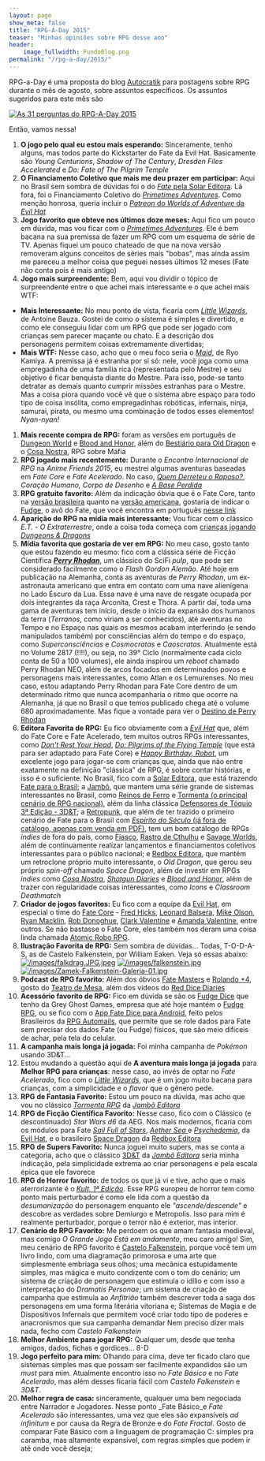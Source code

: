 ```yaml
---
layout: page
show_meta: false
title: "RPG-A-Day 2015"
teaser: "Minhas opiniões sobre RPG desse ano"
header:
    image_fullwidth: FundoBlog.png
permalink: "/rpg-a-day/2015/"
---
```


RPG-a-Day é uma proposta do blog [Autocratik][1]  para postagens sobre RPG durante o mês de agosto, sobre assuntos específicos. Os assuntos sugeridos para este mês são

[![As 31 perguntas do RPG-A-Day 2015](/images/rpg-a-day-2015.jpg)](/images/rpg-a-day-2015.jpg)

Então, vamos nessa!

1. **O jogo  pelo qual eu estou mais  esperando:** Sinceramente, tenho
   alguns,  mas   todos  parte   do  Kickstarter   do  Fate   da  Evil
   Hat. Basicamente  são _Young Centurions_, _Shadow  of The Century_,
   _Dresden Files Accelerated_ e _Do: Fate of The Pilgrim Temple_
1. **O Financiamento Coletivo que  mais me deu prazer em participar:**
   Aqui   no    Brasil   sem    sombra   de    dúvidas   foi    o   do
   [_Fate_  pela  Solar  Editora][2].  Lá fora,  foi  o  Financiamento
   Coletivo  do  [_Primetimes  Adventures_][3]. Como  menção  honrosa,
   queria                           incluir                          o
   [_Patreon_ do _Worlds of Adventure_ da _Evil Hat_][4]
1. **Jogo favorito  que obteve nos últimos doze meses:**  Aqui fico um
   pouco     em      dúvida,     mas      vou     ficar      com     o
   [_Primetimes Adventures_][3]. Ele  é bem bacana na  sua premissa de
   fazer um RPG com um esquema de  série de TV. Apenas fiquei um pouco
   chateado de que na nova versão removeram alguns conceitos de séries
   mais "bobas", mas ainda assim me  pareceu a melhor coisa que peguei
   nesses últimos 12 meses (Fate não conta pois é mais antigo)
1.  **Jogo mais  surpreendente:** Bem,  aqui vou  dividir o  tópico de
   surpreendente entre  o que  achei mais interessante  e o  que achei
   mais WTF:
   +  **Mais  Interessante:**  No  meu ponto  de  vista,  ficaria  com
     [_Little Wizards_][5], de Antoine Bauza. Gostei de como o sistema
     é simples e divertido, e como  ele conseguiu lidar com um RPG que
     pode ser jogado  com crianças sem parecer maçante ou  chato.  E a
     descrição   dos   personagens    permitem   coisas   extremamente
     divertidas;
   +  **Mais  WTF:**  Nesse  caso,  acho   que  o  meu  foco  seria  o
     [_Maid_][6], de Ryo  Kamiya. A premissa já é estranha  por si só:
     nele,  você  joga  como  uma empregadinha  de  uma  família  rica
     (representada  pelo  Mestre) e  seu  objetivo  é ficar  benquista
     diante do  Mestre. Para  isso, pode-se  tanto detratar  as demais
     quanto cumprir missões estranhas para o Mestre. Mas a coisa piora
     quando você vê que o sistema  abre espaço para todo tipo de coisa
     insólita,   como  empregadinhas   robóticas,  infernais,   ninja,
     samurai,  pirata,   ou  mesmo  uma  combinação   de  todos  esses
     elementos! _Nyan-nyan!_
1. **Mais  recente compra de RPG:**  foram as versões em  português de
   [Dungeon   World][7]    e   [Blood    and   Honor][8],    além   do
   [Bestiário para  Old Dragon][9]  e o  [Cosa Nostra][10],  RPG sobre
   Máfia
1. **RPG jogado mais recentemente:** Durante o _Encontro Internacional
   de  RPG_ na  _Anime  Friends 2015_,  eu  mestrei algumas  aventuras
   baseadas   em   _Fate   Core_   e  _Fate   Acelerado_.   No   caso,
   [_Quem Derreteu o Raposo?_][11], _Coração Humano, Corpo de Desenho_
   e [_A Base Perdida_][12]
1. **RPG  gratuito favorito:** Além  da indicação  óbvia que é  o Fate
   Core,    tanto     na    [versão    brasileira][1]     quanto    na
   [versão americana][13], gostaria de indicar o [Fudge][14], o avô do
   Fate, que você encontra em português [nesse link][15]
1. **Aparição  de RPG na  mídia mais  interessante:** Vou ficar  com o
   clássico _E.T.  - O Extraterrestre_,  onde a coisa toda  começa com
   [crianças jogando _Dungeons & Dragons_][16]
1. **Mídia favorita  que gostaria de ver em RPG:**  No meu caso, gosto
   tanto que  estou fazendo  eu mesmo:  fico com  a clássica  série de
   Ficção Científica  [**_Perry Rhodan_**][17],  um clássico  do SciFi
   _pulp_, que  pode ser considerado  facilmente como o  _Flash Gordon
   Alemão_. Até hoje em publicação  na Alemanha, conta as aventuras de
   _Perry Rhodan_, um ex-astronauta americano que entra em contato com
   uma nave alienígena no Lado Escuro da  Lua. Essa nave é uma nave de
   resgate  ocupada por  dois integrantes  da raça  Arconita, Crest  e
   Thora. A partir daí, toda uma gama de aventuras tem início, desde o
   início da expansão dos humanos  da terra (_Terranos_, como viriam a
   ser conhecidos),  até aventuras no Tempo  e no Espaço nas  quais os
   mesmos  acabam  interferindo  (e   sendo  manipulados  também)  por
   consciências além do tempo e  do espaço, como _Superconsciências_ e
   _Cosmocratas_  e  _Caoscratas_.   Atualmente está  no  Volume  2817
   (!!!!), ou seja, no 39° Ciclo (normalmente cada ciclo conta de 50 a
   100 volumes), ele  ainda inspirou um _reboot_  chamado Perry Rhodan
   NEO, além de arcos focados em determinados povos e personagens mais
   interessantes,  como Atlan  e  os Lemurenses.  No  meu caso,  estou
   adaptando  Perry Rhodan  para Fate  Core dentro  de um  determinado
   ritmo que nunca acompanharia o ritmo que ocorre na Alemanha, já que
   no  Brasil   o  que  temos   publicado  chega  até  o   volume  680
   aproximadamente.    Mas    fique    a   vontade    para    ver    o
   [Destino de Perry Rhodan][18]
1.   **Editora   Favorita  de   RPG:**  Eu   fico  obviamente   com  a
   [_Evil  Hat_][19] que,  além do  Fate  Core e  Fate Acelerado,  tem
   muitos        outros         RPGs        interessantes,        como
   [_Don't              Rest             Your              Head_][20],
   [_Do:  Pilgrims  of the  Flying  Temple_][21]  (que está  para  ser
   adaptado  para  Fate  Core)  e [_Happy  Birthday,  Robot_][22],  um
   excelente jogo para jogar-se com  crianças que, ainda que não entre
   exatamente  na   definição  "clássica"  de  RPG,   é  sobre  contar
   histórias,  e  isso  é  o   suficiente.   No  Brasil,  fico  com  a
   [Solar Editora][23], que  está trazendo [Fate para  o Brasil][2]; a
   [Jambô][24], que mantem uma  série grande de sistemas interessantes
   no      Brasil,     como      [Reinos      de     Ferro][25]      e
   [Tormenta (o principal cenário de RPG nacional)][26], além da linha
   clássica   [Defensores  de   Tóquio  3ª   Edição  -   3D&T][27];  a
   [Retropunk][28], que além de ter trazido o primeiro cenário de Fate
   para                  o                 Brasil                  com
   [_Espírito do Século_ (já fora de catálogo, apenas com venda em PDF)][29],
   tem  um  bom catálogo  de  RPGs  _indies_  de  fora do  país,  como
   [Fiasco][30], [Rastro  de Cthulhu][31] e [Savage  Worlds][32], além
   de  continuamente realizar  lançamentos e  financiamentos coletivos
   interessantes para o público  nacional; e [Redbox Editora][33], que
   mantém um  retroclone próprio  muito interessante, o  _Old Dragon_,
   que gerou  seu próprio _spin-off_  chamado _Space Dragon_,  além de
   investir    em   RPGs    _indies_    como   [_Cosa    Nostra_][35],
   [_Shotgun Diaries_][36]  e [_Blood and Honor_][34],  além de trazer
   con regularidade  coisas interessantes,  como _Icons_  e _Classroom
   Deathmatch_
1.    **Criador  de  jogos  favoritos:**  Eu  fico  com  a  equipe  da
   [Evil  Hat][19],   em  especial  o   time  do  [Fate   Core][13]  -
   [Fred   Hicks][37],   [Leonard  Balsera][38],   [Mike   Olson][39],
   [Ryan  Macklin][40], [Rob  Donoghue][43],  [Clark Valentine][44]  e
   [Amanda Valentine][41], entre outros.  Se não bastasse o Fate Core,
   eles    também    nos    deram     uma    coisa    linda    chamada
   [Atomic Robo RPG][42].
1. **Ilustração  Favorita de  RPG:** Sem  sombra de  dúvidas... Todas,
   T-O-D-A-S, as de Castelo Falkenstein, por William Eaken. Veja só essas abaixo:
   [![/images/falkdrag.JPG.jpeg](/images/falkdrag.JPG.jpeg)](/images/falkdrag.JPG.jpeg)
   [![/images/falkenstein.jpg](/images/falkenstein.jpg)](/images/falkenstein.jpg)
[![/images/Zamek-Falkenstein-Galeria-01.jpg](/images/Zamek-Falkenstein-Galeria-01.jpg)](/images/Zamek-Falkenstein-Galeria-01.jpg)
1. **Podcast de  RPG favorito:** Além dos óbvios  [Fate Masters][45] e
   [Rolando +4][46], gosto do [Teatro de Mesa][47], além dos vídeos do
   [Red                        Dice                       Diaries][48]
1.   **Acessório  favorito  de  RPG:**   Fico  em  dúvida  se  são  os
   [Fudge Dice][49]  que tenho  da Grey Ghost  Games, empresa  que até
   hoje   mantém   o    [Fudge   RPG][14],   ou   se    fico   com   o
   [App  Fate  Dice  para  Android][50], feito  pelos  Brasileiros  da
   [RPG Automails][51],  que permite que  se role dados para  Fate sem
   precisar dos dados  Fate (ou Fudge) físicos, que  são meio difíceis
   de achar, pela tela do celular.
1.   **A  campanha mais  longa  já  jogada:**  Foi minha  campanha  de
   _Pokémon_ usando 3D&T...
1. Estou mudando a questão aqui de **A aventura mais longa já jogada**
   para **Melhor RPG para crianças**: nesse caso, ao invés de optar no
   _Fate Acelerado_, fico  com o [_Little Wizards_][5], que  é um jogo
   muito bacana para  crianças, com a simplicidade e o  _flavor_ que o
   gênero pede.
1. **RPG  de Fantasia Favorito:** Estou  um pouco na dúvida,  mas acho
   que vou no clássico [_Tormenta RPG_][26] da [_Jambô Editora_][24]
1.   **RPG de  Ficção Científica  Favorito:** Nesse  caso, fico  com o
   Clássico  (e  descontinuado)  _Star  Wars d6_  da  AEG.   Nos  mais
   modernos,     ficaria     com      os     módulos     para     Fate
   [_Sail    Full   of    Stars_][53],   [_Aether    Sea_   ][54]    e
   [   _Psychedemia_][55],   da   [Evil  Hat][4],   e   o   brasileiro
   [Space Dragon][52] da [Redbox Editora][33]
1. **RPG de Supers Favorito:** Nunca joguei muito supers, mas se conta
   a    categoria,    acho    que    o    clássico    [3D&T][27]    da
   [_Jambô  Editora_][24]  seria  minha indicação,  pela  simplicidade
   extrema ao criar personagens e pela escala épica que ele favorece
1. **RPG de Horror favorito:** de todos  os que já vi e tive, acho que
   o mais aterrorizante é o  [_Kult, 1ª Edição_][56]. Esse RPG europeu
   de horror  tem como ponto  mais perturbador é  como ele lida  com a
   questão   da    _desumanização_   do   personagem    enquanto   ele
   _"ascende/descende"_  e  descobre  as  verdades  sobre  Demiurgo  e
   Metropolis. Isso para mim é  realmente perturbador, porque o terror
   não é exterior, mas interior.
1.    **Cenário de  RPG Favorito:**  Me perdoem  os que  amam fantasia
   medieval, mas  comigo _O Grande  Jogo Está em andamento_,  meu caro
   amigo!      Sim,    meu     cenário    de     RPG    favorito     é
   [Castelo Falkenstein][57], porque você tem  um livro lindo, com uma
   diagramação  primorosa e  uma arte  que simplesmente  embriaga seus
   olhos;  uma  mecânica estupidamente  simples,  mas  mágica e  muito
   condizente  com  o  tom  do  cenário;  um  sistema  de  criação  de
   personagem  que estimula  o idílio  e com  isso a  interpretação do
   _Dramatis Personae_; um sistema de criação de campanha que estimula
   ao _Anfitrião_ também descrever toda  a saga dos personagens em uma
   forma literária  vitoriana e; Sistemas  de Magia e  de Dispositivos
   Infernais  que  permitem   você  criar  todo  tipo   de  poderes  e
   anacronismos que sua campanha demandar Nem preciso dizer mais nada,
   fecho com _Castelo Falkenstein_
1. **Melhor  Ambiente para jogar  RPG:** Qualquer um, desde  que tenha
   amigos, dados, fichas e gordices... 8-D
1.  **Jogo perfeito  para mim:**  Olhando para  cima, deve  ter ficado
   claro que sistemas simples mas que possam ser facilmente expandidos
   são um _must_ para mim. Atualmente encontro isso no _Fate Básico_ e
   no _Fate  Acelerado_, mas  além desses  ficaria fácil  com _Castelo
   Falkenstein_ e _3D&T_.
1. **Melhor regra de casa:**  sinceramente, qualquer uma bem negociada
   entre  Narrador  e  Jogadores.  Nesse ponto  _Fate  Básico_e  _Fate
   Acelerado_ são interessantes, uma vez  que eles são expansíveis _ad
   infinitum_   e  por   causa  da   Regra  de   Bronze  e   do  _Fate
   Fractal_.  Gosto  de  comparar  Fate  Básico  com  a  linguagem  de
   programação C:  simples pra caramba, mas  altamente expansível, com
   regras simples que podem ir até onde você deseja;

[1]: http://autocratik.blogspot.co.uk/2015/07/standby-for-rejection.html
[2]: http://www.catarse.me/fate
[3]: https://www.kickstarter.com/projects/1801630747/primetime-adventures
[4]: https://www.patreon.com/evilhat
[5]: http://www.drivethrurpg.com/product/117481/Little-Wizards
[6]: http://www.maidrpg.com/order.shtml
[7]: http://www.secular-games.com/dungeon-world/
[8]: http://redboxeditora.com.br/loja/blood-honor/blood-honor/
[9]: http://redboxeditora.com.br/loja/old-dragon/old-dragon-bestiario/
[10]: http://redboxeditora.com.br/loja/outros-rpgs/cosa-nostra/
[11]: https://drive.google.com/file/d/0B5ecFMxgUsUQQ1AwaGlBVFZVQXM/edit?usp=docslist_api
[12]: https://drive.google.com/file/d/0B5ecFMxgUsUQeWtmZm9Ma3dzRFk/edit?usp=docslist_api
[13]: http://www.faterpg.com/
[14]: http://www.fudgerpg.com/
[15]: https://maisquatro.files.wordpress.com/2008/08/fudge-rediagramado.pdf
[16]: http://dungeonsndigressions.blogspot.com/2009/09/d-in-spielbergs-1982-et-extra.html
[17]: https://en.wikipedia.org/wiki/Perry_Rhodan
[18]: /fate-core/perry-rhodan/
[19]: http://www.evilhat.com
[20]: http://www.evilhat.com/home/dont-rest-your-head-2/
[21]: http://www.evilhat.com/home/do-pilgrims-of-the-flying-temple/
[22]: http://www.evilhat.com/home/happy-birthday-robot-3/
[23]: https://www.facebook.com/solarentretenimento
[24]: http://jamboeditora.com.br/
[25]: http://jamboeditora.com.br/categoria/reinos-de-ferro/
[26]: http://jamboeditora.com.br/categoria/tormenta/
[27]: http://jamboeditora.com.br/categoria/3det/
[28]: http://wwww.retropunk.net/editora/
[29]: http://www.retropunk.net/editora/rpg/fora-de-catalogo-out-of-print/espirito-do-seculo/
[30]: http://www.retropunk.net/editora/rpg/fiasco/
[31]: http://www.retropunk.net/editora/rpg/rastro-de-cthulhu/
[32]: http://www.retropunk.net/editora/rpg/savage-worlds/
[33]: http://redboxeditora.com.br/
[34]: http://redboxeditora.com.br/loja/blood-honor/blood-honor/
[35]: http://redboxeditora.com.br/loja/outros-rpgs/cosa-nostra/
[36]: http://redboxeditora.com.br/loja/rpg/shotgun-diaries/
[37]: http://www.deadlyfredly.com/
[38]: https://plus.google.com/+LeonardBalsera/
[39]: https://plus.google.com/107927730023254233247
[40]: https://plus.google.com/+RyanMacklin
[41]: http://www.ayvalentine.com/
[42]: http://www.evilhat.com/home/atomic-robo/
[43]: https://plus.google.com/u/0/+RobDonoghue/
[44]: https://plus.google.com/+ClarkValentine/posts
[45]: /fate-masters/
[46]: /rolando-mais-quatro/
[47]: http://www.teatrodemesa.com.br/assuntos-aleatorios-2/
[48]: http://reddicediaries.com/category/podcast/
[49]: http://www.fudgerpg.com/products/fudge-dice.html
[50]: https://play.google.com/store/apps/details?id=com.rpgautomails.fatedice&hl=pt_BR
[51]: http://rpgautomails.com/
[52]: http://redboxeditora.com.br/category/space-dragon/
[53]: http://www.drivethrurpg.com/product/150022/Sails-Full-of-Stars--A-World-of-Adventure-for-Fate-Core
[54]: http://www.drivethrurpg.com/product/139872/Aether-Sea--A-World-of-Adventure-for-Fate-Core
[55]: http://www.drivethrurpg.com/product/142732/Psychedemia--A-World-of-Adventure-for-Fate-Core
[56]: https://en.wikipedia.org/wiki/Kult_(role-playing_game)
[57]: https://en.wikipedia.org/wiki/Castle_Falkenstein_(role-playing_game)
